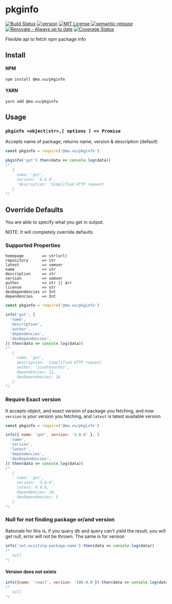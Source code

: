 # pkginfo
[![Build Status](https://travis-ci.org/ultrox/pkginfo.svg?branch=master)](https://travis-ci.org/ultrox/pkginfo)
[![version](https://img.shields.io/npm/v/@ma.vu/pkginfo.svg?style=flat-square)](http://npm.im/@ma.vu/pkginfo)
[![MIT License](https://img.shields.io/npm/l/pkginfo.svg?style=flat-square)](http://opensource.org/licenses/MIT)
[![semantic-release](https://img.shields.io/badge/%20%20%F0%9F%93%A6%F0%9F%9A%80-semantic--release-e10079.svg?style=flat-square)](https://github.com/semantic-release/semantic-release)
[![Renovate - Always up to date][renovateapp-svg]][renovateapp-link]
[![Coverage Status](https://coveralls.io/repos/github/ultrox/pkginfo/badge.svg?branch=master)](https://coveralls.io/github/ultrox/pkginfo?branch=master)

Flexible api to fetch npm package info

[renovateapp-link]: https://renovatebot.com/dashboard#github/ultrox/pkginfo
[renovateapp-svg]: https://img.shields.io/badge/always-up_to_date-brightgreen.svg

## Install

#### NPM

`npm install @ma.vu/pkginfo`

#### YARN

`yarn add @ma.vu/pkginfo`

## Usage

### `pkginfo <object|str>,[ options ] => Promise`

Accepts name of package, returns name, version & description (default)

```javascript
const pkginfo = require('@ma.vu/pkginfo')

pkginfo('got').then(data => console.log(data))
/*
   {
     name: 'got',
     version: '9.6.0',
     'description: 'Simplified HTTP request
   }
*/
```

## Override Defaults

You are able to specify what you get in output.

NOTE: It will completely override defaults

### Supported Properties

```
homepage        => str(url)
repository      => str
latest          => semver
name            => str
description     => str
version         => semver
author          => str || arr
license         => str
devDependencies => Int
dependencies    => Int
```

```javascript
const pkginfo = require('@ma.vu/pkginfo')

info('got', [
  'name',
  'description',
  'author',
  'dependencies',
  'devDependencies',
]).then(data => console.log(data))
/*
   {
     name: 'got',
     description: 'Simplified HTTP request
     author: 'sindresorhus',
     dependencies: 11,
     devDependencies: 16
   }
*/
```

### Require Exact version

It accepts object, and exact version of package you fetching, and now `version`
is your version you fetching, and `latest` is latest available version

```javascript
const pkginfo = require('@ma.vu/pkginfo')

info({ name: 'got', version: '3.0.0' }, [
  'name',
  'version',
  'latest',
  'dependencies',
  'devDependencies',
]).then(data => console.log(data))
/*
   {
     name: 'got',
     version: '3.0.0',
     latest: 9.6.0,
     dependencies: 10,
     devDependencies: 5
   }
*/
```

### Null for not finding package or/and version

Rationale for this is, if you query db and query can't yield the result, you
will get null, error will not be thrown. The same is for version

```javascript
info('not-existing-package-name').then(data => console.log(data))
/* 
   null
*/
```

#### Version does not exists
```javascript
info({name: 'react', version: '100.0.0'}).then(data => console.log(data))
/* 
   null
*/
```
